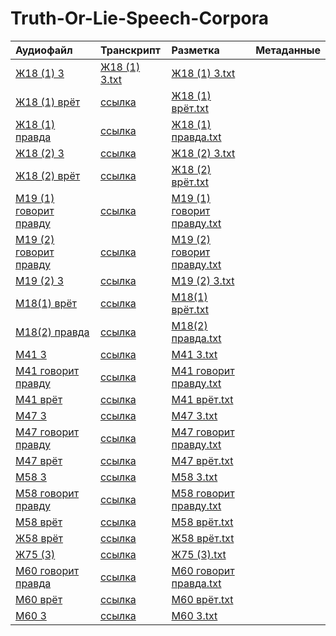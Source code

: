 # Truth-Or-Lie-Speech-Corpora
| Аудиофайл                                                          | Транскрипт                 | Разметка                                          | Метаданные   |
|:-------------------------------------------------------------------|:---------------------------|:--------------------------------------------------|:-------------|
| [Ж18 (1) 3](./Audio/17-20/Ж18%20(1)%203.mp3)                   | [Ж18 (1) 3.txt](https://github.com/polyamba/Truth-Or-Lie-Speech-Corpora/blob/main/Transcriptions/Ж18%20(1)%203.txt) | [Ж18 (1) 3.txt](https://github.com/polyamba/Truth-Or-Lie-Speech-Corpora/blob/main/Annotation/Ж18%20(1)%203.txt)                                                                                               |              |
| [Ж18 (1) врëт](https://github.com/polyamba/Truth-Or-Lie-Speech-Corpora/blob/main/Audio/17-20/Ж18%20(1)%20врëт.txt) | [ссылка](./Transcriptions) | [Ж18 (1) врëт.txt](https://github.com/polyamba/Truth-Or-Lie-Speech-Corpora/blob/main/Annotation/Ж18%20(1)%20врëт.txt)                                                  |              |
| [Ж18 (1) правда](https://github.com/polyamba/Truth-Or-Lie-Speech-Corpora/blob/main/Audio/17-20/Ж18%20(1)%20правда.txt) | [ссылка](./Transcriptions) | [Ж18 (1) правда.txt](https://github.com/polyamba/Truth-Or-Lie-Speech-Corpora/blob/main/Annotation/Ж18%20(1)%20правда.txt)                                                   |             |
| [Ж18 (2) 3](https://github.com/polyamba/Truth-Or-Lie-Speech-Corpora/blob/main/Audio/17-20/Ж18%20(2)%203.mp3) | [ссылка](./Transcriptions) | [Ж18 (2) 3.txt](https://github.com/polyamba/Truth-Or-Lie-Speech-Corpora/blob/main/Annotation/Ж18%20(2)%203.txt)                                                    |             |
| [Ж18 (2) врёт](https://github.com/polyamba/Truth-Or-Lie-Speech-Corpora/blob/main/Audio/17-20/Ж18%20(2)%20врёт.mp3) | [ссылка](./Transcriptions) | [Ж18 (2) врёт.txt](https://github.com/polyamba/Truth-Or-Lie-Speech-Corpora/blob/main/Annotation/Ж18%20(2)%20врёт.txt)                                                                                               |              |
| [М19 (1) говорит правду](./Audio/17-20/М19%20(1)%20говорит%20правду.mp3) | [ссылка](./Transcriptions) | [М19 (1) говорит правду.txt](https://github.com/polyamba/Truth-Or-Lie-Speech-Corpora/blob/main/Annotation/М19%20(1)%20говорит%20правду.txt) |              |
| [М19 (2) говорит правду](./Audio/17-20/М19%20(2)%20говорит%20правду.mp3) | [ссылка](./Transcriptions) | [М19 (2) говорит правду.txt](https://github.com/polyamba/Truth-Or-Lie-Speech-Corpora/blob/main/Annotation/М19%20(2)%20говорит%20правду.txt) |              |
| [М19 (2) 3](./Audio/17-20/М19%20(2)%203.mp3) | [ссылка](./Transcriptions) | [М19 (2) 3.txt](https://github.com/polyamba/Truth-Or-Lie-Speech-Corpora/blob/main/Annotation/М19%20(2)%203.txt) |              |
| [М18(1) врёт](./Audio/17-20/М18(1)%20врёт.mp3) | [ссылка](./Transcriptions) | [М18(1) врёт.txt](https://github.com/polyamba/Truth-Or-Lie-Speech-Corpora/blob/main/Annotation/М18(1)%20врёт.txt) |              |
| [М18(2) правда](./Audio/17-20/М18(2)%20правда.mp3) | [ссылка](./Transcriptions) | [М18(2) правда.txt](https://github.com/polyamba/Truth-Or-Lie-Speech-Corpora/blob/main/Annotation/М18(2)%20правда.txt) |              |
| [М41 3](./Audio/41-55/М41%203.mp3) | [ссылка](./Transcriptions) | [М41 3.txt](https://github.com/polyamba/Truth-Or-Lie-Speech-Corpora/blob/main/Annotation/М41%203.txt) |  |
| [М41 говорит правду](./Audio/41-55/М41%20говорит%20правду.mp3) | [ссылка](./Transcriptions) | [М41 говорит правду.txt](https://github.com/polyamba/Truth-Or-Lie-Speech-Corpora/blob/main/Annotation/М41%20говорит%20правду.txt) |  |
| [М41 врёт](./Audio/41-55/М41%20врёт.mp3) | [ссылка](./Transcriptions) | [М41 врёт.txt](https://github.com/polyamba/Truth-Or-Lie-Speech-Corpora/blob/main/Annotation/М41%20врёт.txt) |  |
| [М47 3](./Audio/41-55/М47%203.mp3) | [ссылка](./Transcriptions) | [М47 3.txt](https://github.com/polyamba/Truth-Or-Lie-Speech-Corpora/blob/main/Annotation/М47%203.txt) |  |
| [М47 говорит правду](./Audio/41-55/М47%20говорит%20правду.mp3) | [ссылка](./Transcriptions) | [М47 говорит правду.txt](https://github.com/polyamba/Truth-Or-Lie-Speech-Corpora/blob/main/Annotation/М47%20говорит%20правду.txt) |  |
| [М47 врёт](./Audio/41-55/М47%20врёт.mp3) | [ссылка](./Transcriptions) | [М47 врёт.txt](https://github.com/polyamba/Truth-Or-Lie-Speech-Corpora/blob/main/Annotation/М47%20врёт.txt) |  |
| [М58 3](./Audio/55%2B/М58%203.mp3) | [ссылка](./Transcriptions) | [М58 3.txt](https://github.com/polyamba/Truth-Or-Lie-Speech-Corpora/blob/main/Annotation/М58%203.txt) |  |
| [М58 говорит правду](./Audio/55%2B/М58%20говорит%20правду.mp3) | [ссылка](./Transcriptions) | [М58 говорит правду.txt](https://github.com/polyamba/Truth-Or-Lie-Speech-Corpora/blob/main/Annotation/М58%20говорит%20правду.txt) |  |
| [М58 врёт](./Audio/55%2B/М58%20врёт.mp3) | [ссылка](./Transcriptions) | [М58 врёт.txt](https://github.com/polyamba/Truth-Or-Lie-Speech-Corpora/blob/main/Annotation/М58%20врёт.txt) |  |
| [Ж58 врёт](./Audio/55%2B/Ж58%20врёт.mp3) | [ссылка](./Transcriptions) | [Ж58 врёт.txt](https://github.com/polyamba/Truth-Or-Lie-Speech-Corpora/blob/main/Annotation/Ж58%20врёт.txt) |              |
| [Ж75 (3)](./Audio/55%2B/Ж75%20(3).mp3) | [ссылка](./Transcriptions) | [Ж75 (3).txt](https://github.com/polyamba/Truth-Or-Lie-Speech-Corpora/blob/main/Annotation/Ж75%20(3).txt) |              |
| [М60 говорит правда](./Audio/55%2B/М60%20говорит%20правда.m4a) | [ссылка](./Transcriptions) | [М60 говорит правда.txt](https://github.com/polyamba/Truth-Or-Lie-Speech-Corpora/blob/main/Annotation/М60%20говорит%20правда.txt) |              |
| [М60 врёт](./Audio/55%2B/М60%20врёт.m4a) | [ссылка](./Transcriptions) | [М60 врёт.txt](https://github.com/polyamba/Truth-Or-Lie-Speech-Corpora/blob/main/Annotation/М60%20врёт.txt) |              |
| [М60 3](./Audio/55%2B/М60%203.m4a) | [ссылка](./Transcriptions) | [М60 3.txt](https://github.com/polyamba/Truth-Or-Lie-Speech-Corpora/blob/main/Annotation/М60%203.txt) |              |
